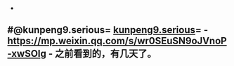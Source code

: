 - 

#@kunpeng9.serious= [kunpeng9.serious](kunpeng9.serious.md)=
    - https://mp.weixin.qq.com/s/wr0SEuSN9oJVnoP-xwSOIg 
        - 之前看到的，有几天了。
- 
